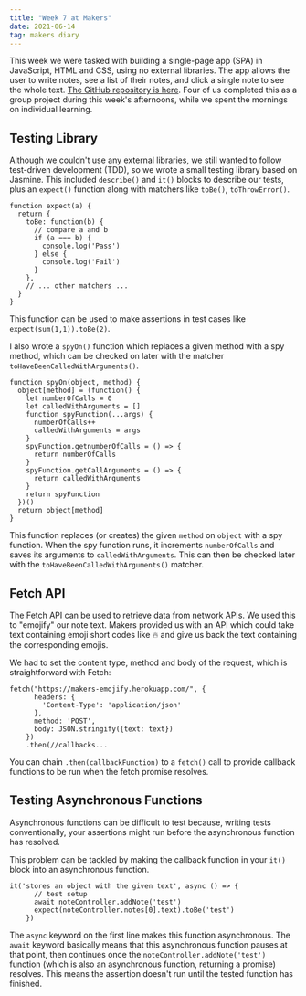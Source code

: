 ```yaml
---
title: "Week 7 at Makers"
date: 2021-06-14
tag: makers diary
---
```


This week we were tasked with building a single-page app (SPA) in JavaScript, HTML and CSS, using no external libraries. The app allows the user to write notes, see a list of their notes, and click a single note to see the whole text. [The GitHub repository is here](https://github.com/rdupplaw/notes-js). Four of us completed this as a group project during this week's afternoons, while we spent the mornings on individual learning.

## Testing Library

Although we couldn't use any external libraries, we still wanted to follow test-driven development (TDD), so we wrote a small testing library based on Jasmine. This included `describe()` and `it()` blocks to describe our tests, plus an `expect()` function along with matchers like `toBe()`, `toThrowError()`. 

```
function expect(a) {
  return {
    toBe: function(b) {
      // compare a and b
      if (a === b) {
        console.log('Pass')
      } else {
        console.log('Fail')
      }
    },
    // ... other matchers ...
  }
}
```

This function can be used to make assertions in test cases like `expect(sum(1,1)).toBe(2)`.

I also wrote a `spyOn()` function which replaces a given method with a spy method, which can be checked on later with the matcher `toHaveBeenCalledWithArguments()`.

```
function spyOn(object, method) {
  object[method] = (function() {
    let numberOfCalls = 0
    let calledWithArguments = []
    function spyFunction(...args) {
      numberOfCalls++
      calledWithArguments = args
    }
    spyFunction.getnumberOfCalls = () => {
      return numberOfCalls
    }
    spyFunction.getCallArguments = () => {
      return calledWithArguments
    }
    return spyFunction
  })()
  return object[method]
}
```

This function replaces (or creates) the given `method` on `object` with a spy function. When the spy function runs, it increments `numberOfCalls` and saves its arguments to `calledWithArguments`. This can then be checked later with the `toHaveBeenCalledWithArguments()` matcher.

## Fetch API

The Fetch API can be used to retrieve data from network APIs. We used this to "emojify" our note text. Makers provided us with an API which could take text  containing emoji short codes like :fire: and give us back the text containing the corresponding emojis.

We had to set the content type, method and body of the request, which is straightforward with Fetch:

```
fetch("https://makers-emojify.herokuapp.com/", {
      headers: {
        'Content-Type': 'application/json'
      },
      method: 'POST',
      body: JSON.stringify({text: text})
    })
    .then(//callbacks...
```

You can chain `.then(callbackFunction)` to a `fetch()` call to provide callback functions to be run when the fetch promise resolves.

## Testing Asynchronous Functions

Asynchronous functions can be difficult to test because, writing tests conventionally, your assertions might run before the asynchronous function has resolved.

This problem can be tackled by making the callback function in your `it()` block into an asynchronous function.

```
it('stores an object with the given text', async () => {
      // test setup
      await noteController.addNote('test')
      expect(noteController.notes[0].text).toBe('test')
    })
```

The `async` keyword on the first line makes this function asynchronous. The `await` keyword basically means that this asynchronous function pauses at that point, then continues once the `noteController.addNote('test')` function (which is also an asynchronous function, returning a promise) resolves. This means the assertion doesn't run until the tested function has finished.
